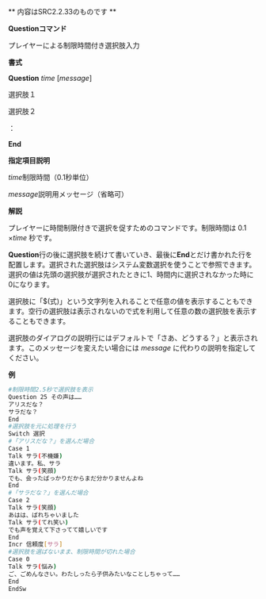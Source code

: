 ** 内容はSRC2.2.33のものです **

**Questionコマンド**

プレイヤーによる制限時間付き選択肢入力

**書式**

**Question** *time* [*message*]

選択肢１

選択肢２

：

**End**

**指定項目説明**

*time*制限時間（0.1秒単位）

*message*説明用メッセージ（省略可）

**解説**

プレイヤーに時間制限付きで選択を促すためのコマンドです。制限時間は 0.1 ×*time* 秒です。

**Question**行の後に選択肢を続けて書いていき、最後に**End**とだけ書かれた行を配置します。選択された選択肢はシステム変数選択を使うことで参照できます。選択の値は先頭の選択肢が選択されたときに1、時間内に選択されなかった時に0になります。

選択肢に「$(式)」という文字列を入れることで任意の値を表示することもできます。空行の選択肢は表示されないので式を利用して任意の数の選択肢を表示することもできます。

選択肢のダイアログの説明行にはデフォルトで「さあ、どうする？」と表示されます。このメッセージを変えたい場合には *message* に代わりの説明を指定してください。

**例**
```sh
#制限時間2.5秒で選択肢を表示
Question 25 その声は……
アリスだな？
サラだな？
End
#選択肢を元に処理を行う
Switch 選択
#「アリスだな？」を選んだ場合
Case 1
Talk サラ(不機嫌)
違います。私、サラ
Talk サラ(笑顔)
でも、会ったばっかりだからまだ分かりませんよね
End
#「サラだな？」を選んだ場合
Case 2
Talk サラ(笑顔)
あはは、ばれちゃいました
Talk サラ(てれ笑い)
でも声を覚えて下さってて嬉しいです
End
Incr 信頼度[サラ]
#選択肢を選ばないまま、制限時間が切れた場合
Case 0
Talk サラ(悩み)
ご、ごめんなさい。わたしったら子供みたいなことしちゃって……
End
EndSw
```

